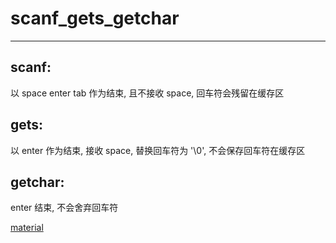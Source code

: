 # scanf_gets_getchar

---

## scanf:
以 space enter tab 作为结束, 且不接收 space, 回车符会残留在缓存区
## gets:
以 enter 作为结束, 接收 space, 替换回车符为 '\0', 不会保存回车符在缓存区
## getchar:
enter 结束, 不会舍弃回车符

[material](https://www.cnblogs.com/hlongch/p/5742477.html)
